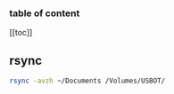 <div align="center">
  <span class="iconify" data-icon="cib:linux" data-inline="false" width="100"></span>
</div>

<h3>table of content</h3>

[[toc]]

## rsync

```bash
rsync -avzh ~/Documents /Volumes/USBOT/
```
